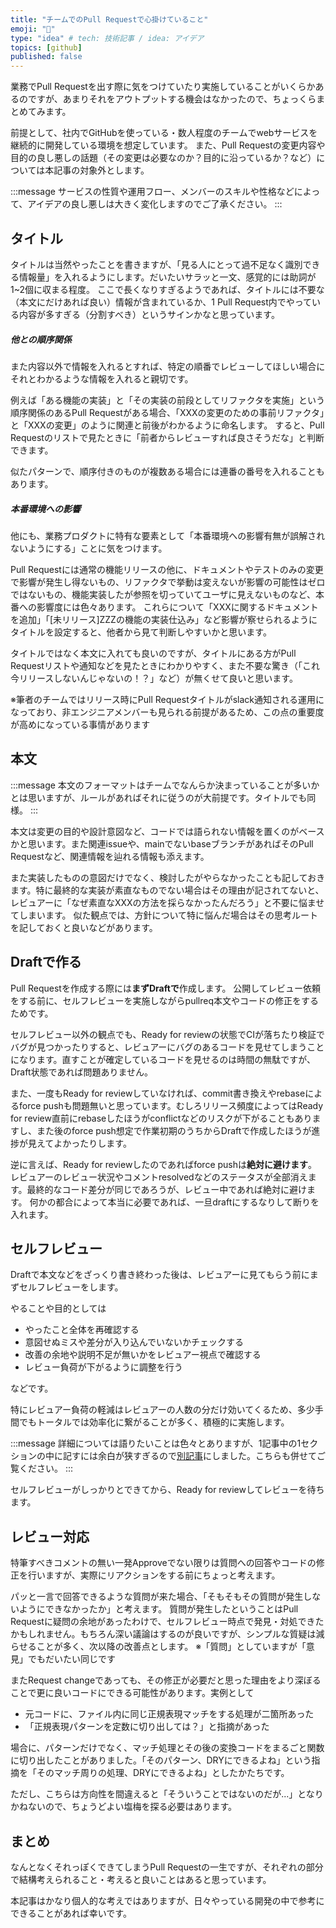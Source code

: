```yaml
---
title: "チームでのPull Requestで心掛けていること"
emoji: "🔖"
type: "idea" # tech: 技術記事 / idea: アイデア
topics: [github]
published: false
---
```


<!-- TODO: アドカレ挨拶 -->

業務でPull Requestを出す際に気をつけていたり実施していることがいくらかあるのですが、あまりそれをアウトプットする機会はなかったので、ちょっくらまとめてみます。

前提として、社内でGitHubを使っている・数人程度のチームでwebサービスを継続的に開発している環境を想定しています。
また、Pull Requestの変更内容や目的の良し悪しの話題（その変更は必要なのか？目的に沿っているか？など）については本記事の対象外とします。

:::message
サービスの性質や運用フロー、メンバーのスキルや性格などによって、アイデアの良し悪しは大きく変化しますのでご了承ください。
:::



## タイトル
タイトルは当然やったことを書きますが、「見る人にとって過不足なく識別できる情報量」を入れるようにします。だいたいサラッと一文、感覚的には助詞が1~2個に収まる程度。
ここで長くなりすぎるようであれば、タイトルには不要な（本文にだけあれば良い）情報が含まれているか、1 Pull Request内でやっている内容が多すぎる（分割すべき）というサインかなと思っています。

##### 他との順序関係
また内容以外で情報を入れるとすれば、特定の順番でレビューしてほしい場合にそれとわかるような情報を入れると親切です。

例えば「ある機能の実装」と「その実装の前段としてリファクタを実施」という順序関係のあるPull Requestがある場合、「XXXの変更のための事前リファクタ」と「XXXの変更」のように関連と前後がわかるように命名します。
すると、Pull Requestのリストで見たときに「前者からレビューすれば良さそうだな」と判断できます。

似たパターンで、順序付きのものが複数ある場合には連番の番号を入れることもあります。

##### 本番環境への影響
他にも、業務プロダクトに特有な要素として「本番環境への影響有無が誤解されないようにする」ことに気をつけます。

Pull Requestには通常の機能リリースの他に、ドキュメントやテストのみの変更で影響が発生し得ないもの、リファクタで挙動は変えないが影響の可能性はゼロではないもの、機能実装したが参照を切っていてユーザに見えないものなど、本番への影響度には色々あります。
これらについて「XXXに関するドキュメントを追加」「[未リリース]ZZZの機能の実装仕込み」など影響が察せられるようにタイトルを設定すると、他者から見て判断しやすいかと思います。

タイトルではなく本文に入れても良いのですが、タイトルにある方がPull Requestリストや通知などを見たときにわかりやすく、また不要な驚き（「これ今リリースしないんじゃないの！？」など）が無くせて良いと思います。

※筆者のチームではリリース時にPull Requestタイトルがslack通知される運用になっており、非エンジニアメンバーも見られる前提があるため、この点の重要度が高めになっている事情があります



## 本文
:::message
本文のフォーマットはチームでなんらか決まっていることが多いかとは思いますが、ルールがあればそれに従うのが大前提です。タイトルでも同様。
:::

本文は変更の目的や設計意図など、コードでは語られない情報を置くのがベースかと思います。また関連issueや、mainでないbaseブランチがあればそのPull Requestなど、関連情報を辿れる情報も添えます。

また実装したものの意図だけでなく、検討したがやらなかったことも記しておきます。特に最終的な実装が素直なものでない場合はその理由が記されてないと、レビュアーに「なぜ素直なXXXの方法を採らなかったんだろう」と不要に悩ませてしまいます。
似た観点では、方針について特に悩んだ場合はその思考ルートを記しておくと良いなどがあります。



## Draftで作る
Pull Requestを作成する際には**まずDraftで**作成します。
公開してレビュー依頼をする前に、セルフレビューを実施しながらpullreq本文やコードの修正をするためです。

セルフレビュー以外の観点でも、Ready for reviewの状態でCIが落ちたり検証でバグが見つかったりすると、レビュアーにバグのあるコードを見せてしまうことになります。直すことが確定しているコードを見せるのは時間の無駄ですが、Draft状態であれば問題ありません。

また、一度もReady for reviewしていなければ、commit書き換えやrebaseによるforce pushも問題無いと思っています。むしろリリース頻度によってはReady for review直前にrebaseしたほうがconflictなどのリスクが下がることもありますし、また後のforce push想定で作業初期のうちからDraftで作成したほうが進捗が見えてよかったりします。

逆に言えば、Ready for reviewしたのであればforce pushは**絶対に避けます**。レビュアーのレビュー状況やコメントresolvedなどのステータスが全部消えます。最終的なコード差分が同じであろうが、レビュー中であれば絶対に避けます。
何かの都合によって本当に必要であれば、一旦draftにするなりして断りを入れます。



## セルフレビュー
Draftで本文などをざっくり書き終わった後は、レビュアーに見てもらう前にまずセルフレビューをします。

やることや目的としては
* やったこと全体を再確認する
* 意図せぬミスや差分が入り込んでいないかチェックする
* 改善の余地や説明不足が無いかをレビュアー視点で確認する
* レビュー負荷が下がるように調整を行う

などです。

特にレビュアー負荷の軽減はレビュアーの人数の分だけ効いてくるため、多少手間でもトータルでは効率化に繋がることが多く、積極的に実施します。

<!-- TODO: 記事URLを仕込む -->

:::message
詳細については語りたいことは色々とありますが、1記事中の1セクションの中に記すには余白が狭すぎるので[別記事]()にしました。こちらも併せてご覧ください。
:::

セルフレビューがしっかりとできてから、Ready for reviewしてレビューを待ちます。



## レビュー対応
特筆すべきコメントの無い一発Approveでない限りは質問への回答やコードの修正を行いますが、実際にリアクションをする前にちょっと考えます。

パッと一言で回答できるような質問が来た場合、「そもそもその質問が発生しないようにできなかったか」と考えます。
質問が発生したということはPull Requestに疑問の余地があったわけで、セルフレビュー時点で発見・対処できたかもしれません。もちろん深い議論はするのが良いですが、シンプルな質疑は減らせることが多く、次以降の改善点とします。
※「質問」としていますが「意見」でもだいたい同じです

またRequest changeであっても、その修正が必要だと思った理由をより深ぼることで更に良いコードにできる可能性があります。実例として
* 元コードに、ファイル内に同じ正規表現マッチをする処理が二箇所あった
* 「正規表現パターンを定数に切り出しては？」と指摘があった

場合に、パターンだけでなく、マッチ処理とその後の変換コードをまるごと関数に切り出したことがありました。「そのパターン、DRYにできるよね」という指摘を「そのマッチ周りの処理、DRYにできるよね」としたかたちです。

ただし、こちらは方向性を間違えると「そういうことではないのだが...」となりかねないので、ちょうどよい塩梅を探る必要はあります。

## まとめ
なんとなくそれっぽくできてしまうPull Requestの一生ですが、それぞれの部分で結構考えられること・考えると良いことはあると思っています。

本記事はかなり個人的な考えではありますが、日々やっている開発の中で参考にできることがあれば幸いです。
